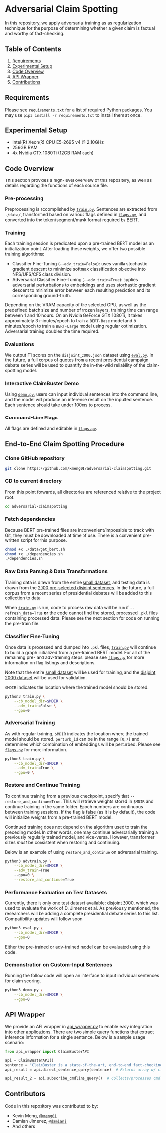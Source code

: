 # Adversarial Claim Spotting
In this repository, we apply adversarial training as as regularization technique for the purpose of determining whether a given claim is factual and worthy of fact-checking.

## Table of Contents
1. [Requirements](#requirements)
2. [Experimental Setup](#experimental-setup)
3. [Code Overview](#code-overview)
4. [API Wrapper](#api-wrapper)
5. [Contributions](#contributors)

## Requirements

Please see [`requirements.txt`](requirements.txt) for a list of required Python packages. You may use `pip3 install -r requirements.txt` to install them at once.

## Experimental Setup

* Intel(R) Xeon(R) CPU E5-2695 v4 @ 2.10GHz
* 256GB RAM
* 4x Nvidia GTX 1080Ti (12GB RAM each)

## Code Overview

This section provides a high-level overview of this repository, as well as details regarding the functions of each source file.

### Pre-processing

Preprocessing is accomplished by [`train.py`](train.py). Sentences are extracted from `./data/`, transformed based on various flags defined in [`flags.py`](flags.py), and converted into the token/segment/mask format required by BERT.

### Training

Each training session is predicated upon a pre-trained BERT model as an initialization point. After loading these weights, we offer two possible training algorithms:

* Classifier Fine-Tuning (`--adv_train=False`): uses vanilla stochastic gradient descent to minimize softmax classification objective into NFS/UFS/CFS class division.
* Adversarial Classifier Fine-Tuning (`--adv_train=True`): applies adversarial perturbations to embeddings and uses stochastic gradient descent to minimize error between each resulting prediction and its corresponding ground-truth.

Depending on the VRAM capacity of the selected GPU, as well as the predefined batch size and number of frozen layers, training time can range between 1 and 10 hours. On an Nvidia GeForce GTX 1080Ti, it takes approximately 3 minutes/epoch to train a `BERT-Base` model and 5 minutes/epoch to train a `BERT-Large` model using regular optimization. Adversarial training doubles the time required.

### Evaluations

We output F1 scores on the `disjoint_2000.json` dataset using [`eval.py`](eval.py). In the future, a full corpus of quotes from a recent presidential campaign debate series will be used to quantify the in-the-wild reliability of the claim-spotting model.

### Interactive ClaimBuster Demo

Using [`demo.py`](demo.py), users can input individual sentences into the command line, and the model will produce an inference result on the inputted sentence. Each sentence should take under 100ms to process.

### Command-Line Flags

All flags are defined and editable in [`flags.py`](flags.py).

<!-- ## Different Modes for Executing Code

In [`utils/`](utils/), there are 3 files with varying purposes, as listed below. [`run_eval.sh`](utils/run_eval.sh) is used for official evaluation.
* [`run_sm.sh`](utils/run_sm.sh): Uses [small dataset](data/data_small.json) split into training/testing
* [`run_lg.sh`](utils/run_lg.sh): Uses [large dataset](data/data_large.json) split into training/testing
* [`run_eval.sh`](utils/run_eval.sh): Uses the entire [small dataset](data/data_small.json) for training and the [2000 pre-selected disjoint sentences](data/disjoint_2000.pkl) for evaluation. These are the commands described below in the example procedure. -->

## End-to-End Claim Spotting Procedure

### Clone GitHub repository
```bash
git clone https://github.com/kmeng01/adversarial-claimspotting.git
```

### CD to current directory

From this point forwards, all directories are referenced relative to the project
root.

```bash
cd adversarial-claimspotting
```

### Fetch dependencies

Because BERT pre-trained files are inconvenient/impossible to track with Git, they must be downloaded at time of use. There is a convenient pre-written script for this purpose.

```bash
chmod +x ./data/get_bert.sh
chmod +x ./dependencies.sh
./dependencies.sh
```

### Raw Data Parsing & Data Transformations

Training data is drawn from the entire [small dataset](data/data_small.json), and
testing data is drawn from the [2000 pre-selected disjoint sentences](data/disjoint_2000.pkl). In the future, a full corpus from a recent series of presidential debates will be added to this collection to data.

When [`train.py`](train.py) is run, code to process raw data will be run if `--refresh_data=True` **or** the code cannot find the stored, processed `.pkl` files containing processed data. Please see the next section for code on running the pre-train file.

### Classifier Fine-Tuning

Once data is processed and dumped into `.pkl` files, [`train.py`](train.py) will continue to build a graph initialized from a pre-trained BERT model. For all of the remaining pre- and adv-training steps, please see [`flags.py`](flags.py) for more information on flag listings and descriptions.

Note that the entire [small dataset](data/data_small.json) will be used for training, and the [disjoint 2000 dataset](data/disjoint_2000.json) will be used for validation.

`$MDIR` indicates the location where the trained model should be stored. 

```bash
python3 train.py \
    --cb_model_dir=$MDIR \
    --adv_train=False \
    --gpu=0
```

### Adversarial Training

As with regular training, `$MDIR` indicates the location where the trained model should be stored. `perturb_id` can be in the range `[0,7]` and determines which combination of embeddings will be perturbed. Please see [`flags.py`](flags.py) for more information.

```bash
python3 train.py \
    --cb_model_dir=$MDIR \
    --adv_train=True \
    --gpu=0 \
```

### Restore and Continue Training

To continue training from a previous checkpoint, specify that `--restore_and_continue=True`. This will retrieve weights stored in `$MDIR` and continue training in the same folder. Epoch numbers are continuous between training sessions. If the flag is false (as it is by default), the code will initialize weights from a pre-trained BERT model.

Continued training does not depend on the algorithm used to train the preceding model. In other words, one may continue adversarially training a previously regularly trained model, and vice-versa. However, transformer sizes *must* be consistent when restoring and continuing.

Below is an example of using `restore_and_continue` on adversarial training.

```bash
python3 advtrain.py \
    --cb_model_dir=$MDIR \
    --adv_train=True
    --gpu=0 \
    --restore_and_continue=True
```

### Performance Evaluation on Test Datasets

Currently, there is only one test dataset available: [disjoint 2000](data/disjoint_2000.json), which was used to evaluate the work of D. Jimenez et al. As previously mentioned, the researchers will be adding a complete presidential debate series to this list. Compatibility updates will follow soon.

```bash
python3 eval.py \
    --cb_model_dir=$MDIR \
    --gpu=0
```

Either the pre-trained or adv-trained model can be evaluated using this code.

### Demonstration on Custom-Input Sentences

Running the follow code will open an interface to input individual sentences for claim scoring.

```bash
python3 demo.py \
    --cb_model_dir=$MDIR \
    --gpu=0
```

## API Wrapper

We provide an API wrapper in [api_wrapper.py](api_wrapper.py) to enable easy integration into other applications. There are two simple query functions that extract inference information for a single sentence. Below is a sample usage scenario:

```python
from api_wrapper import ClaimBusterAPI

api = ClaimBusterAPI()
sentence = "ClaimBuster is a state-of-the-art, end-to-end fact-checking system."
api_result = api.direct_sentence_query(sentence)  # Returns array w/ class probabilities

api_result_2 = api.subscribe_cmdline_query()  # Collects/processes cmdline input
```

## Contributors

Code in this repository was contributed to by:
* Kevin Meng, [`@kmeng01`](https://github.com/kmeng01)
* Damian Jimenez, [`@damianj`](https://github.com/damianj)
* And others
